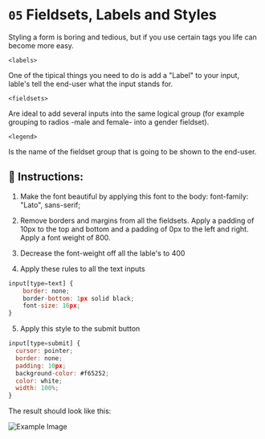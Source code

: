 # `05` Fieldsets, Labels and Styles


Styling a form is boring and tedious, but if you use certain tags you life can become more easy.

```
<labels>
```
One of the tipical things you need to do is add a "Label" to your input, lable's tell the end-user what the input stands for.

```
<fieldsets>
```
Are ideal to add several inputs into the same logical group (for example grouping to radios -male and female- into a gender fieldset).

```
<legend>
```
Is the name of the fieldset group that is going to be shown to the end-user.


## 📝 Instructions:

1) Make the font beautiful by applying this font to the body:
font-family: "Lato", sans-serif;

2) Remove borders and margins from all the fieldsets. Apply a padding of 10px to the top and bottom and a padding of 0px to the left and right. Apply a font weight of 800.

3) Decrease the font-weight off all the lable's to 400

4) Apply these rules to all the text inputs
```js
input[type=text] {
	border: none;
	border-bottom: 1px solid black;
	font-size: 16px;
}
```

5) Apply this style to the submit button
```js
input[type=submit] {
  cursor: pointer;
  border: none;
  padding: 10px;
  background-color: #f65252;
  color: white;
  width: 100%;
}
```

The result should look like this:

![Example Image](http://i.imgur.com/NGmLdal.png)